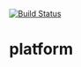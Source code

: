 [![Build Status](https://travis-ci.org/syncloud/platform.svg?branch=release)](https://travis-ci.org/syncloud/platform)
# platform
